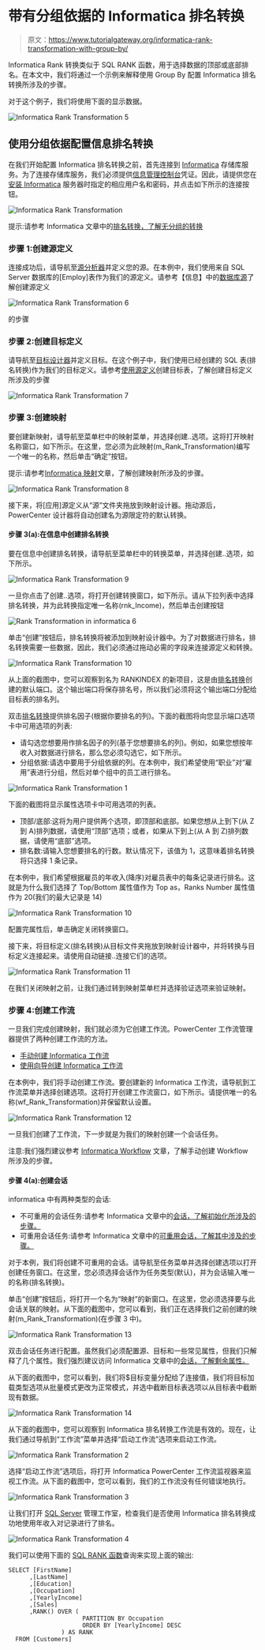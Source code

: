 # 带有分组依据的 Informatica 排名转换

> 原文：<https://www.tutorialgateway.org/informatica-rank-transformation-with-group-by/>

Informatica Rank 转换类似于 SQL RANK 函数，用于选择数据的顶部或底部排名。在本文中，我们将通过一个示例来解释使用 Group By 配置 Informatica 排名转换所涉及的步骤。

对于这个例子，我们将使用下面的显示数据。

![Informatica Rank Transformation 5](img/5f9de702a57b094e67843e59718ae291.png)

## 使用分组依据配置信息排名转换

在我们开始配置 Informatica 排名转换之前，首先连接到 [Informatica](https://www.tutorialgateway.org/informatica/) 存储库服务。为了连接存储库服务，我们必须提供[信息管理控制台](https://www.tutorialgateway.org/informatica-admin-console/)凭证。因此，请提供您在[安装 Informatica](https://www.tutorialgateway.org/how-to-install-informatica/) 服务器时指定的相应用户名和密码，并点击如下所示的连接按钮。

![Informatica Rank Transformation](img/94f8d80d63361b2bfd960a0a92f0d45f.png)

提示:请参考 Informatica 文章中的[排名转换，了解无分组的转换](https://www.tutorialgateway.org/rank-transformation-in-informatica/)

### 步骤 1:创建源定义

连接成功后，请导航至[源分析器](https://www.tutorialgateway.org/informatica-source-analyzer/)并定义您的源。在本例中，我们使用来自 SQL Server 数据库的[Employ]表作为我们的源定义。请参考【信息】中的[数据库源](https://www.tutorialgateway.org/database-source-in-informatica/)了解创建源定义

![Informatica Rank Transformation 6](img/e63f19bce03a01ee949968e30166a68a.png)

的步骤

### 步骤 2:创建目标定义

请导航至[目标设计器](https://www.tutorialgateway.org/target-designer-in-informatica/)并定义目标。在这个例子中，我们使用已经创建的 SQL 表(排名转换)作为我们的目标定义。请参考[使用源定义](https://www.tutorialgateway.org/create-informatica-target-table-using-source-definition/)创建目标表，了解创建目标定义所涉及的步骤

![Informatica Rank Transformation 7](img/2ec5135d7157da57304adeb41e206987.png)

### 步骤 3:创建映射

要创建新映射，请导航至菜单栏中的映射菜单，并选择创建..选项。这将打开映射名称窗口，如下所示。在这里，您必须为此映射(m_Rank_Transformation)编写一个唯一的名称，然后单击“确定”按钮。

提示:请参考[Informatica 映射](https://www.tutorialgateway.org/informatica-mapping/)文章，了解创建映射所涉及的步骤。

![Informatica Rank Transformation 8](img/126ac1da15a8efa2065862afebddbe02.png)

接下来，将[应用]源定义从“源”文件夹拖放到映射设计器。拖动源后，PowerCenter 设计器将自动创建名为源限定符的默认转换。

#### 步骤 3(a):在信息中创建排名转换

要在信息中创建排名转换，请导航至菜单栏中的转换菜单，并选择创建..选项，如下所示。

![Informatica Rank Transformation 9](img/f35598b0f1bf01633689277d913546c2.png)

一旦你点击了创建..选项，将打开创建转换窗口，如下所示。请从下拉列表中选择排名转换，并为此转换指定唯一名称(rnk_Income)，然后单击创建按钮

![Rank Transformation in informatica 6](img/58f8313974d47ad4cc570c2af307780a.png)

单击“创建”按钮后，排名转换将被添加到映射设计器中。为了对数据进行排名，排名转换需要一些数据，因此，我们必须通过拖动必需的字段来连接源定义和转换。

![Informatica Rank Transformation 10](img/8847efc3a9592605be8b0712b20ecf77.png)

从上面的截图中，您可以观察到名为 RANKINDEX 的新项目，这是由[排名转换](https://www.tutorialgateway.org/rank-transformation-in-informatica/)创建的默认端口。这个输出端口将保存排名号，所以我们必须将这个输出端口分配给目标表的排名列。

双击[排名转换](https://www.tutorialgateway.org/rank-transformation-in-informatica/)提供排名因子(根据你要排名的列)。下面的截图将向您显示端口选项卡中可用选项的列表:

*   请勾选您想要用作排名因子的列(基于您想要排名的列)。例如，如果您想按年收入对数据进行排名，那么您必须勾选它，如下所示。
*   分组依据:请选中要用于分组依据的列。在本例中，我们希望使用“职业”对“雇用”表进行分组，然后对单个组中的员工进行排名。

![Informatica Rank Transformation 1](img/3400d1bf1e35776b0839aaa5843c1fa6.png)

下面的截图将显示属性选项卡中可用选项的列表。

*   顶部/底部:这将为用户提供两个选项，即顶部和底部。如果您想从上到下(从 Z 到 A)排列数据，请使用“顶部”选项；或者，如果从下到上(从 A 到 Z)排列数据，请使用“底部”选项。
*   排名数:请输入您想要排名的行数。默认情况下，该值为 1，这意味着排名转换将只选择 1 条记录。

在本例中，我们希望根据雇员的年收入(降序)对雇员表中的每条记录进行排名。这就是为什么我们选择了 Top/Bottom 属性值作为 Top as，Ranks Number 属性值作为 20(我们的最大记录是 14)

![Informatica Rank Transformation 10](img/9e70c312776bcc16830285cc1f6e79dc.png)

配置完属性后，单击确定关闭转换窗口。

接下来，将目标定义(排名转换)从目标文件夹拖放到映射设计器中，并将转换与目标定义连接起来。请使用自动链接..连接它们的选项。

![Informatica Rank Transformation 11](img/af9b4da171662bd884bf87689b2c5007.png)

在我们关闭映射之前，让我们通过转到映射菜单栏并选择验证选项来验证映射。

### 步骤 4:创建工作流

一旦我们完成创建映射，我们就必须为它创建工作流。PowerCenter 工作流管理器提供了两种创建工作流的方法。

*   [手动创建 Informatica 工作流](https://www.tutorialgateway.org/informatica-workflow/)
*   [使用向导创建 Informatica 工作流](https://www.tutorialgateway.org/informatica-workflow-using-wizard/)

在本例中，我们将手动创建工作流。要创建新的 Informatica 工作流，请导航到工作流菜单并选择创建选项。这将打开创建工作流窗口，如下所示。请提供唯一的名称(wf_Rank_Transformation)并保留默认设置。

![Informatica Rank Transformation 12](img/190ced24c47d5135df00d140cd860efa.png)

一旦我们创建了工作流，下一步就是为我们的映射创建一个会话任务。

注意:我们强烈建议参考 [Informatica Workflow](https://www.tutorialgateway.org/informatica-workflow/) 文章，了解手动创建 Workflow 所涉及的步骤。

#### 步骤 4(a):创建会话

informatica 中有两种类型的会话:

*   不可重用的会话任务:请参考 Informatica 文章中的[会话，了解初始化所涉及的步骤。](https://www.tutorialgateway.org/session-in-informatica/)
*   可重用会话任务:请参考 Informatica 文章中的[可重用会话，了解其中涉及的步骤。](https://www.tutorialgateway.org/reusable-session-in-informatica/)

对于本例，我们将创建不可重用的会话。请导航至任务菜单并选择创建选项以打开创建任务窗口。在这里，您必须选择会话作为任务类型(默认)，并为会话输入唯一的名称(排名转换)。

单击“创建”按钮后，将打开一个名为“映射”的新窗口。在这里，您必须选择要与此会话关联的映射。从下面的截图中，您可以看到，我们正在选择我们之前创建的映射(m_Rank_Transformation)(在步骤 3 中)。

![Informatica Rank Transformation 13](img/c1741237748c60f6ee314579cf0de2c5.png)

双击会话任务进行配置。虽然我们必须配置源、目标和一些常见属性，但我们只解释了几个属性。我们强烈建议访问 Informatica 文章中的[会话，了解剩余属性。](https://www.tutorialgateway.org/session-in-informatica/)

从下面的截图中，您可以看到，我们将$目标变量分配给了连接值，我们将目标加载类型选项从批量模式更改为正常模式，并选中截断目标表选项以从目标表中截断现有数据。

![Informatica Rank Transformation 14](img/f14ccb069031111bd25c99acebb2b244.png)

从下面的截图中，您可以观察到 Informatica 排名转换工作流是有效的。现在，让我们通过导航到“工作流”菜单并选择“启动工作流”选项来启动工作流。

![Informatica Rank Transformation 2](img/17ea20c0470fadc0663f514cfb4da731.png)

选择“启动工作流”选项后，将打开 Informatica PowerCenter 工作流监视器来监视工作流。从下面的截图中，您可以看到，我们的工作流没有任何错误地执行。

![Informatica Rank Transformation 3](img/374f309cbe835e31f0bd100c3349e20d.png)

让我们打开 [SQL Server](https://www.tutorialgateway.org/sql/) 管理工作室，检查我们是否使用 Informatica 排名转换成功地使用年收入对记录进行了排名。

![Informatica Rank Transformation 4](img/811673b20f6ff45fb5373789a3c4d90a.png)

我们可以使用下面的 [SQL RANK 函数](https://www.tutorialgateway.org/sql-rank-function/)查询来实现上面的输出:

```
SELECT [FirstName]
      ,[LastName]
      ,[Education]
      ,[Occupation]
      ,[YearlyIncome]
      ,[Sales]
      ,RANK() OVER (
                     PARTITION BY Occupation 
                     ORDER BY [YearlyIncome] DESC
          	   ) AS RANK
  FROM [Customers]
```
